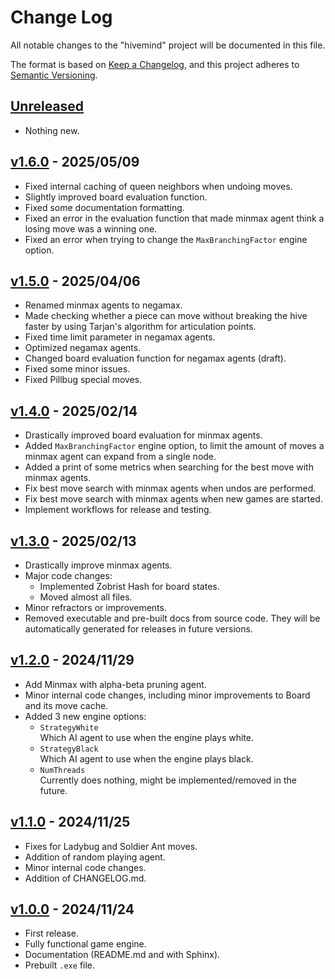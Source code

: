 # Change Log

All notable changes to the "hivemind" project will be documented in this file.

The format is based on [Keep a Changelog](https://keepachangelog.com/en/1.0.0/),
and this project adheres to [Semantic Versioning](https://semver.org/).

## [Unreleased]

- Nothing new.

## [v1.6.0] - 2025/05/09

- Fixed internal caching of queen neighbors when undoing moves.
- Slightly improved board evaluation function.
- Fixed some documentation formatting.
- Fixed an error in the evaluation function that made minmax agent think a losing move was a winning one.
- Fixed an error when trying to change the `MaxBranchingFactor` engine option.

## [v1.5.0] - 2025/04/06

- Renamed minmax agents to negamax.
- Made checking whether a piece can move without breaking the hive faster by using Tarjan's algorithm for articulation points.
- Fixed time limit parameter in negamax agents.
- Optimized negamax agents.
- Changed board evaluation function for negamax agents (draft).
- Fixed some minor issues.
- Fixed Pillbug special moves.

## [v1.4.0] - 2025/02/14

- Drastically improved board evaluation for minmax agents.
- Added `MaxBranchingFactor` engine option, to limit the amount of moves a minmax agent can expand from a single node.
- Added a print of some metrics when searching for the best move with minmax agents.
- Fix best move search with minmax agents when undos are performed.
- Fix best move search with minmax agents when new games are started.
- Implement workflows for release and testing.

## [v1.3.0] - 2025/02/13

- Drastically improve minmax agents.
- Major code changes:
  * Implemented Zobrist Hash for board states.
  * Moved almost all files.
- Minor refractors or improvements.
- Removed executable and pre-built docs from source code. They will be automatically generated for releases in future versions.

## [v1.2.0] - 2024/11/29

- Add Minmax with alpha-beta pruning agent.
- Minor internal code changes, including minor improvements to Board and its move cache.
- Added 3 new engine options:
  * `StrategyWhite`  
    Which AI agent to use when the engine plays white.
  * `StrategyBlack`  
    Which AI agent to use when the engine plays black.
  * `NumThreads`  
    Currently does nothing, might be implemented/removed in the future.

## [v1.1.0] - 2024/11/25

- Fixes for Ladybug and Soldier Ant moves.
- Addition of random playing agent.
- Minor internal code changes.
- Addition of CHANGELOG.md.

## [v1.0.0] - 2024/11/24

- First release.
- Fully functional game engine.
- Documentation (README.md and with Sphinx).
- Prebuilt `.exe` file.

[Unreleased]: https://github.com/crystal-spider/hivemind
[README]: https://github.com/crystal-spider/hivemind#readme

[v1.6.0]: https://github.com/crystal-spider/hivemind/releases?q=v1.6.0
[v1.5.0]: https://github.com/crystal-spider/hivemind/releases?q=v1.5.0
[v1.4.0]: https://github.com/crystal-spider/hivemind/releases?q=v1.4.0
[v1.3.0]: https://github.com/crystal-spider/hivemind/releases?q=v1.3.0
[v1.2.0]: https://github.com/crystal-spider/hivemind/releases?q=v1.2.0
[v1.1.0]: https://github.com/crystal-spider/hivemind/releases?q=v1.1.0
[v1.0.0]: https://github.com/crystal-spider/hivemind/releases?q=v1.0.0
